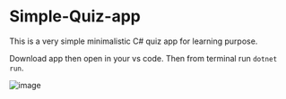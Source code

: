 ﻿# Simple-Quiz-app

This is a very simple minimalistic C# quiz app for learning purpose.

Download app then open in your vs code. Then from terminal run `dotnet run`.

![image](https://github.com/acharayaP03/Simple-Quiz-app-/assets/42729832/61087171-522f-490e-889b-6c0bf6ad5908)
